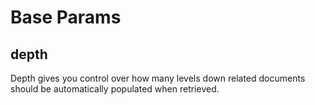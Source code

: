 # Base Params

## depth
Depth gives you control over how many levels down related documents should be automatically populated when retrieved.
